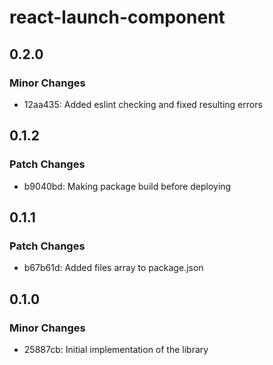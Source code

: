 # react-launch-component

## 0.2.0

### Minor Changes

- 12aa435: Added eslint checking and fixed resulting errors

## 0.1.2

### Patch Changes

- b9040bd: Making package build before deploying

## 0.1.1

### Patch Changes

- b67b61d: Added files array to package.json

## 0.1.0

### Minor Changes

- 25887cb: Initial implementation of the library
